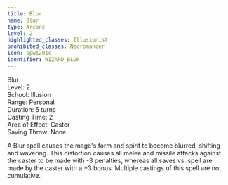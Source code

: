 ```yaml
---
title: Blur
name: Blur
type: Arcane
level: 2
highlighted_classes: Illusionist
prohibited_classes: Necromancer
icon: spwi201c
identifier: WIZARD_BLUR
---
```

Blur  
Level: 2  
School: Illusion  
Range: Personal  
Duration: 5 turns  
Casting Time: 2  
Area of Effect: Caster  
Saving Throw: None  
  
A Blur spell causes the mage's form and spirit to become blurred, shifting and wavering. This distortion causes all melee and missile attacks against the caster to be made with -3 penalties, whereas all saves vs. spell are made by the caster with a +3 bonus. Multiple castings of this spell are not cumulative.  
